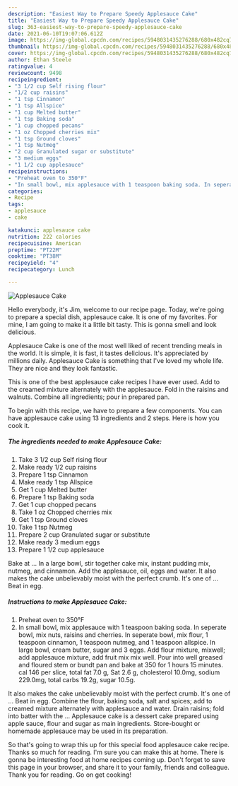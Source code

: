 ```yaml
---
description: "Easiest Way to Prepare Speedy Applesauce Cake"
title: "Easiest Way to Prepare Speedy Applesauce Cake"
slug: 363-easiest-way-to-prepare-speedy-applesauce-cake
date: 2021-06-10T19:07:06.612Z
image: https://img-global.cpcdn.com/recipes/5948031435276288/680x482cq70/applesauce-cake-recipe-main-photo.jpg
thumbnail: https://img-global.cpcdn.com/recipes/5948031435276288/680x482cq70/applesauce-cake-recipe-main-photo.jpg
cover: https://img-global.cpcdn.com/recipes/5948031435276288/680x482cq70/applesauce-cake-recipe-main-photo.jpg
author: Ethan Steele
ratingvalue: 4
reviewcount: 9498
recipeingredient:
- "3 1/2 cup Self rising flour"
- "1/2 cup raisins"
- "1 tsp Cinnamon"
- "1 tsp Allspice"
- "1 cup Melted butter"
- "1 tsp Baking soda"
- "1 cup chopped pecans"
- "1 oz Chopped cherries mix"
- "1 tsp Ground cloves"
- "1 tsp Nutmeg"
- "2 cup Granulated sugar or substitute"
- "3 medium eggs"
- "1 1/2 cup applesauce"
recipeinstructions:
- "Preheat oven to 350°F"
- "In small bowl, mix applesauce with 1 teaspoon baking soda. In seperate bowl, mix nuts, raisins and cherries. In seperate bowl, mix flour, 1 teaspoon cinnamon, 1 teaspoon nutmeg, and 1 teaspoon allspice. In large bowl, cream butter, sugar and 3 eggs. Add flour mixture, mixwell;  add applesauce mixture, add fruit mix mix well. Pour into well greased and floured stem or bundt pan and bake at 350 for 1 hours 15 minutes.       cal  146 per slice, total fat 7.0 g, Sat 2.6 g, cholesterol 10.0mg, sodium 229.0mg,  total carbs  19.2g, sugar  10.5g."
categories:
- Recipe
tags:
- applesauce
- cake

katakunci: applesauce cake 
nutrition: 222 calories
recipecuisine: American
preptime: "PT22M"
cooktime: "PT38M"
recipeyield: "4"
recipecategory: Lunch

---
```



![Applesauce Cake](https://img-global.cpcdn.com/recipes/5948031435276288/680x482cq70/applesauce-cake-recipe-main-photo.jpg)

Hello everybody, it's Jim, welcome to our recipe page. Today, we're going to prepare a special dish, applesauce cake. It is one of my favorites. For mine, I am going to make it a little bit tasty. This is gonna smell and look delicious.

Applesauce Cake is one of the most well liked of recent trending meals in the world. It is simple, it is fast, it tastes delicious. It's appreciated by millions daily. Applesauce Cake is something that I've loved my whole life. They are nice and they look fantastic.

This is one of the best applesauce cake recipes I have ever used. Add to the creamed mixture alternately with the applesauce. Fold in the raisins and walnuts. Combine all ingredients; pour in prepared pan.


To begin with this recipe, we have to prepare a few components. You can have applesauce cake using 13 ingredients and 2 steps. Here is how you cook it.

<!--inarticleads1-->

##### The ingredients needed to make Applesauce Cake:

1. Take 3 1/2 cup Self rising flour
1. Make ready 1/2 cup raisins
1. Prepare 1 tsp Cinnamon
1. Make ready 1 tsp Allspice
1. Get 1 cup Melted butter
1. Prepare 1 tsp Baking soda
1. Get 1 cup chopped pecans
1. Take 1 oz Chopped cherries mix
1. Get 1 tsp Ground cloves
1. Take 1 tsp Nutmeg
1. Prepare 2 cup Granulated sugar or substitute
1. Make ready 3 medium eggs
1. Prepare 1 1/2 cup applesauce


Bake at … In a large bowl, stir together cake mix, instant pudding mix, nutmeg, and cinnamon. Add the applesauce, oil, eggs and water. It also makes the cake unbelievably moist with the perfect crumb. It&#39;s one of … Beat in egg. 

<!--inarticleads2-->

##### Instructions to make Applesauce Cake:

1. Preheat oven to 350°F
1. In small bowl, mix applesauce with 1 teaspoon baking soda. In seperate bowl, mix nuts, raisins and cherries. In seperate bowl, mix flour, 1 teaspoon cinnamon, 1 teaspoon nutmeg, and 1 teaspoon allspice. In large bowl, cream butter, sugar and 3 eggs. Add flour mixture, mixwell;  add applesauce mixture, add fruit mix mix well. Pour into well greased and floured stem or bundt pan and bake at 350 for 1 hours 15 minutes.       cal  146 per slice, total fat 7.0 g, Sat 2.6 g, cholesterol 10.0mg, sodium 229.0mg,  total carbs  19.2g, sugar  10.5g.


It also makes the cake unbelievably moist with the perfect crumb. It&#39;s one of … Beat in egg. Combine the flour, baking soda, salt and spices; add to creamed mixture alternately with applesauce and water. Drain raisins; fold into batter with the … Applesauce cake is a dessert cake prepared using apple sauce, flour and sugar as main ingredients. Store-bought or homemade applesauce may be used in its preparation. 

So that's going to wrap this up for this special food applesauce cake recipe. Thanks so much for reading. I'm sure you can make this at home. There is gonna be interesting food at home recipes coming up. Don't forget to save this page in your browser, and share it to your family, friends and colleague. Thank you for reading. Go on get cooking!
